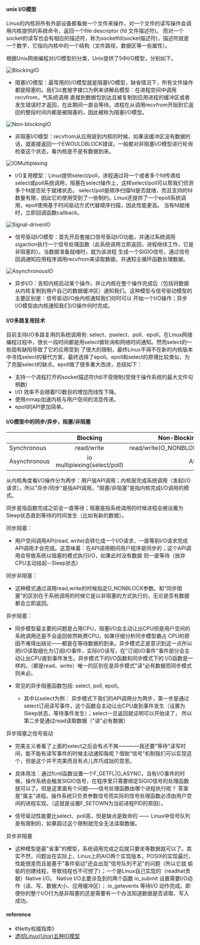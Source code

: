 
#### unix I/O模型

Linux的内核将所有外部设备都看做一个文件来操作，对一个文件的读写操作会调用内核提供的系统命令，返回一个file descriptor (fd 文件描述符)。
而对一个socket的读写也会有相应的描述符，称为socketfd(socket描述符)，描述符就是一个数字，它指向内核中的一个结构（文件路径，数据区等一些属性）。

根据Unix网络编程对I/O模型的分类，Unix提供了5中I/O模型，分别如下。

![BlockingIO](https://github.com/SwanSpouse/redis_go/blob/master/z_docs/socket/BlockingIO.png?raw=true)
* 阻塞I/O模型：最常用的I/O模型就是阻塞I/O模型，缺省情况下，所有文件操作都是阻塞的。我们以套接字接口为例来讲解此模型：在进程空间中调用recvfrom，气系统调用
直接到数据包到达且被复制到应用进程的缓冲区或者发生错误时才返回，在此期间一直会等待。进程在从调用recvfrom开始到它返回的整段时间内都是被阻塞的，因此被称为阻塞I/O模型。


![Non-blockingIO](https://github.com/SwanSpouse/redis_go/blob/master/z_docs/socket/Non-blockingIO.png?raw=true)

* 非阻塞I/O模型：recvfrom从应用层到内核的时候，如果该缓冲区没有数据的话，就直接返回一个EWOULDBLOCK错误，一般都对非阻塞I/O模型进行轮询检查这个状态，看内核是不是有数据到来。

![IOMultiplexing](https://github.com/SwanSpouse/redis_go/blob/master/z_docs/socket/IOMultiplexing.png?raw=true)

* I/O复用模型：Linux提供select/poll，进程通过将一个或者多个fd传递给select或poll系统调用，阻塞在select操作上，这样select/poll可以帮我们侦测多个fd是否处于就绪状态。
select/poll是顺序扫描fd是否就绪，而且支持的fd数量有限，因此它的使用受到了一些制约。Linux还提供了一个epoll系统调用，epoll使用基于时间驱动方式代替顺序扫描，因此性能更高。
当有fd就绪时，立即回调函数callback。

![Signal-drivenIO](https://github.com/SwanSpouse/redis_go/blob/master/z_docs/socket/Signal-drivenIO.png?raw=true)

* 信号驱动I/O模型：首先开启套接口信号驱动I/O功能，并通过系统调用sigaction执行一个信号处理函数（此系统调用立即返回，进程继续工作，它是非阻塞的）。当数据准备就绪时，就为该进程
生成一个SIGIO信号，通过信号回调通知应用程序调用recvfrom来读取数据，并通知主循环函数处理数据。

![AsynchronousIO](https://github.com/SwanSpouse/redis_go/blob/master/z_docs/socket/AsynchronousIO.png?raw=true)

* 异步I/O：告知内核启动某个操作，并让内核在整个操作完成后（包括将数据从内核复制到用户自己的数据缓冲区）通知我们。这种模型与信号驱动模型的主要区别是：信号驱动I/O由内核通知我们何时可以
开始一个I/O操作；异步I/O模型由内核通知我们I/O操作何时完成。


#### I/O多路复用技术

目前支持I/O多路复用的系统调用有: select、pselect、poll、epoll，在Linux网络编程过程中，很长一段时间都是用select做轮询和网络时间通知。然而select的一些固有缺陷导致了它的应用受到
了很大的限制，最终Linux不得不在新的内核版本中寻找select的替代方案，最终选择了epoll。epoll和select的原理比较类似，为了克服select的缺点，epoll做了很多重大改进，总结如下：

* 支持一个进程打开的socket描述符(fd)不受限制(受限于操作系统的最大文件句柄数)
* I/O 效率不会随着FD数目的增加而线性下降。
* 使用mmap加速内核与用户空间的消息传递。
* epoll的API更加简单。


#### I/O模型中的同步/异步，阻塞/非阻塞

|               | Blocking      |         Non-Blocking  |
| ------------- |:-------------:| -------------:        |
| Synchronous   | read/write    | read/write(O_NONBLOK) |
| Asynchronous  | io multiplexing(select/poll)  |   AIO |


从内核角度看I/O操作分为两步：用户层API调用；内核层完成系统调用（发起I/O请求）。所以"异步/同步"是指API调用，"阻塞/非阻塞"是指内核完成I/O调用的模式。

同步是指函数完成之前会一直等待；阻塞是指系统调用的时候进程会被设置为Sleep状态直到等待的时间发生（比如有新的数据）。

同步阻塞：

* 用户空间调用API(read, write)会转化成一个I/O请求，一直等到I/O请求完成API调用才会完成。这意味着：在API调用期间用户程序是同步的；这个API调用会导致系统以阻塞的模式执行I/O，如果此时没有数据
则一直等待（放弃CPU主动挂起--Sleep状态）

同步非阻塞：

* 这种模式通过调用read,write的时候指定O_NONBLOCK参数。和"同步阻塞"的区别在于系统调用的时候它是以非阻塞的方式执行的，无论是否有数据都会立即返回。

异步阻塞：

* 同步模型最主要的问题是占用CPU，阻塞I/O会主动让出CPU但是用户空间的系统调用还是不会返回依然耗费CPU。如果仔细分析同步模型霸占
CPU的原因不难得出结论——都是在等待数据的到来。异步模式正是意识到这一点所以把I/O读取细化为订阅I/O事件，实际I/O读写，在"订阅I/O事件"事件部分会主动让出CPU直到事件发生。异步模式下的I/O函数和同步模式下的
I/O函数是一样的。（都是read、write）唯一的区别在是异步模式"读"必有数据而同步模式则未必。

* 常见的异步阻塞函数包括: select, poll, epoll。
    * 其中以select为例： 异步模式下我们的API调用分为两步，第一步是通过select订阅读写事件，这个函数会主动让出CPU直到事件发生（设置为Sleep状态，等待事件发生）；select一旦返回就证明可以开始读了，
    所以第二步是通过read读取数据（"读"必有数据）

异步阻塞之信号驱动

* 完美主义者看了上面的select之后会有点不爽————我还要"等待"读写时间，能不能有读写事件的时候主动通知我呢？借助"信号"机制我们可以实现这个，但是这个并不完美而且有点儿弄巧成拙的意思。

* 具体用法：通过fcntl函数设置一个F_GETFL|O_ASYNC，当有I/O事件的时候，操作系统会触发SIGIO信号，在程序里只需要绑定SIGIO信号的处理函数就可以了。但是这里面有个问题——信号处理函数由哪个进程执行呢？
答案是"属主"进程。操作系统只负责参数信号而实际的信号处理函数必须由用户空间的进程实现。（这就是设置F_SETOWN为当前进程PID的原因）。

* 信号驱动性能要比select、poll高，但是缺点是致命的 —— Linux中信号队列是有限制的，如果超过这个限制就完全无法读取数据。


异步非阻塞

* 这种模型是最"省事"的模型，系统调用完成之后就只要坐等数据就可以了。其实不然，问题出在实际上，Linux上的AIO两个实现版本，POSIX的实现最烂，性能很差而且是基于"事件驱动"还会出现"信号队列不足"的问题（所以它就
偷偷的创建线程，导致线程也不可控了）；一个是Linux自己实现的（readhat贡献）Native I/O。 Native I/O主要涉及到的两个函数 io_submit 设置需要I/O动作（读、写、数据大小、应用缓冲区）； io_getevents 等待I/O
动作完成。即便你的整个I/O行为是非阻塞的还是需要有一个办法知道数据是否读取、写入成功。

#### reference

* 《Netty权威指南》
* [透彻Linux(Unix)五种IO模型](https://mp.weixin.qq.com/s/vLTySPmujbAnR6wVbY9YnA)




